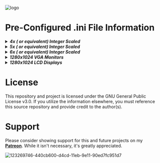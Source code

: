 

![logo](https://user-images.githubusercontent.com/32810066/128452226-e23e1552-abb7-434b-92e1-b4b35a23a5af.png)

# Pre-Configured .ini File Information

<details>

_<summary><b>4x ( or equivalent) Integer Scaled</b></summary>_

<blockquote>

This pre-configured .ini file is only set for 4x or equivalent custom video modes. Ensure the display utilizing custom video modes is set to 4:3 or original to display the proper aspect ratio.

This pre-configured .ini file **is not setup to do dual display** for an analog IO board. You must configure the .ini for dual display yourself. I cannot assume everyone's settings (i.e. YPbPr, RGBS, RGBHV, RGsB) for their CRT monitor.

The default display resolution for the MiSTer.ini should always be 720p when utilizing custom video modes.

The default setting for this .ini file are vscale_mode=1 and vsync_adjust=2.

_<b>For Nintendo Famicom / Nintendo Entertainment System set the following:</b>_

- Enable Hide Overscan: Yes and Mask Edges: Auto in the MiSTer OSD. This simulates playing on a CRT with the overscan areas pushed out of the display horizontally and vertically.

_<b>Sega Mark III / Master System see the following:</b>_

- Sega Mark III / Master System are shared with GameGear hardware in the FPGA core. You will need to ssh into your device and set the custom video mode per hardware selection.

### Notes:

If a custom video mode is not applied to an Arcade core, I have no control over this. I do not maintain the MiSTerFPGA framework repository or core repositories available in mister-devel or jtbin. 

The common name in the core is dictated by the core author. Occasionally, a change may occur that breaks this feature. Report the issue in the authors core repository. 

In the interim, you can utilize the setname provided in the .mra file if necessary.

- Example: 
[jt1942] would become [1942] per the setname provided in the .mra file.

</blockquote>

</details>

<details>

_<summary><b>5x ( or equivalent) Integer Scaled</b></summary>_

<blockquote>

This pre-configured .ini file is only set for 5x or equivalent custom video modes. Ensure the display utilizing custom video modes is set to 4:3 or original to display the proper aspect ratio.

This pre-configured .ini file **is not setup to do dual display** for an analog IO board. You must configure the .ini for dual display yourself. I cannot assume everyone's settings (i.e. YPbPr, RGBS, RGBHV, RGsB) for their CRT monitor.

The default display resolution for the MiSTer.ini should always be 720p when utilizing custom video modes.

The default setting for this .ini file are vscale_mode=1 and vsync_adjust=2.

_<b>For Nintendo Famicom / Nintendo Entertainment System set the following:</b>_

- Enable Hide Overscan: Yes and Mask Edges: Auto in the MiSTer OSD. This simulates playing on a CRT with the overscan areas pushed out of the display horizontally and vertically.

_<b>Sega Mark III / Master System see the following:</b>_

- Sega Mark III / Master System are shared with GameGear hardware in the FPGA core. For this pre-configured .ini file a **Dual Mode** custom video mode has been utilized. This does not require switching the custom video mode when switching between Mark II/ Master System titles.

### Notes:

If a custom video mode is not applied to an Arcade core, I have no control over this. I do not maintain the MiSTerFPGA framework repository or core repositories available in mister-devel or jtbin. 

The common name in the core is dictated by the core author. Occasionally, a change may occur that breaks this feature. Report the issue in the authors core repository. 

In the interim, you can utilize the setname provided in the .mra file if necessary.

- Example: 
[jt1942] would become [1942] per the setname provided in the .mra file.

</blockquote>

</details>

<details>

_<summary><b>6x ( or equivalent) Integer Scaled</b></summary>_

<blockquote>

This pre-configured .ini file is only set for 6x or equivalent custom video modes. Ensure the display utilizing custom video modes is set to 4:3 or original to display the proper aspect ratio.

This pre-configured .ini file **is not setup to do dual display** for an analog IO board. You must configure the .ini for dual display yourself. I cannot assume everyone's settings (i.e. YPbPr, RGBS, RGBHV, RGsB) for their CRT monitor.

The default display resolution for the MiSTer.ini should always be 720p when utilizing custom video modes.

The default setting for this .ini file are vscale_mode=1 and vsync_adjust=2.

_<b>For Nintendo Famicom / Nintendo Entertainment System set the following:</b>_

- Enable Hide Overscan: Yes and Mask Edges: Auto in the MiSTer OSD. This simulates playing on a CRT with the overscan areas pushed out of the display horizontally and vertically.

_<b>Sega Mark III / Master System see the following:</b>_

- Sega Mark III / Master System are shared with GameGear hardware in the FPGA core. You will need to ssh into your device and set the custom video mode per hardware selection.

### Notes:

If a custom video mode is not applied to an Arcade core, I have no control over this. I do not maintain the MiSTerFPGA framework repository or core repositories available in mister-devel or jtbin. 

The common name in the core is dictated by the core author. Occasionally, a change may occur that breaks this feature. Report the issue in the authors core repository. 

In the interim, you can utilize the setname provided in the .mra file if necessary.

- Example: 
[jt1942] would become [1942] per the setname provided in the .mra file.

</blockquote>

</details>

<details>

_<summary><b>1280x1024 VGA Monitors</b></summary>_

<blockquote>

This pre-configured .ini file is only set for 1280x1024 VGA monitors. Ensure you use this .ini file with a VGA monitor only

The default display resolution for the MiSTer.ini should always be 720p when utilizing custom video modes.

The default setting for this .ini file is vga_scaler=1.

_<b>When utilizing Integer-Step Scaled video modes set Aspect Ratio: Full Screen in the MiSTer OSD. This properly displays the provided custom video modes.</b>_

_<b>For Nintendo Famicom / Nintendo Entertainment System set the following:</b>_

- Enable Hide Overscan: Yes and Mask Edges: Auto in the MiSTer OSD. This simulates playing on a CRT with the overscan areas pushed out of the display horizontally and vertically.

### Notes:

If a custom video mode is not applied to an Arcade core, I have no control over this. I do not maintain the MiSTerFPGA framework repository or core repositories available in mister-devel or jtbin. 

The common name in the core is dictated by the core author. Occasionally, a change may occur that breaks this feature. Report the issue in the authors core repository. 

In the interim, you can utilize the setname provided in the .mra file if necessary.

- Example: 
[jt1942] would become [1942] per the setname provided in the .mra file.

</blockquote>

</details>

<details>

_<summary><b>1280x1024 LCD Displays</b></summary>_

<blockquote>

This pre-configured .ini file is only set for 1280x1024 LCD displays. If utilizing the vga output to a CRT display, you will need to adjust the .ini file accordingly.

The default display resolution for the MiSTer.ini should always be 720p when utilizing custom video modes.

You have two options for this .ini file, you can utilize dvi_mode=1 and use a HDMI to DVI adapter or vga_scaler=1. Neither is set in the pre-configured .ini file. Please specify this yourself, I cannot assume how you will utilize this .ini file with your display.

_<b>When utilizing Integer-Step Scaled video modes set Aspect Ratio: Full Screen in the MiSTer OSD. This properly displays the provided custom video modes.</b>_

_<b>For Nintendo Famicom / Nintendo Entertainment System set the following:</b>_

- Enable Hide Overscan: Yes and Mask Edges: Auto in the MiSTer OSD. This simulates playing on a CRT with the overscan areas pushed out of the display horizontally and vertically.

### Notes:

If a custom video mode is not applied to an Arcade core, I have no control over this. I do not maintain the MiSTerFPGA framework repository or core repositories available in mister-devel or jtbin. 

The common name in the core is dictated by the core author. Occasionally, a change may occur that breaks this feature. Report the issue in the authors core repository. 

In the interim, you can utilize the setname provided in the .mra file if necessary.

- Example: 
[jt1942] would become [1942] per the setname provided in the .mra file.

</blockquote>

</details>

# License

This repository and project is licensed under the GNU General Public License v3.0. If you utilize the information elsewhere, you must reference this source repository and provide credit to the author(s).

# Support

Please consider showing support for this and future projects on my **[Patreon](https://www.patreon.com/atrac17)**. While it isn't necessary, it's greatly appreciated.

![123269746-440cb600-d4cd-11eb-9e11-90ed7fc951d7](https://user-images.githubusercontent.com/32810066/123511968-b529a600-d652-11eb-9cd5-ca45d16e81a5.png)
